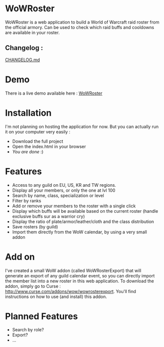 WoWRoster
=========
WoWRoster is a web application to build a World of Warcraft raid roster from the official armory. Can be used to check which raid buffs and cooldowns are available in your roster.

## Changelog :
[CHANGELOG.md](https://github.com/KyneSilverhide/WoWRoster/blob/master/CHANGELOG.md#changelog-)

# Demo
There is a live demo available here : [WoWRoster](http://ks305642.kimsufi.com/kyne/WoWRoster/)

# Installation
I'm not planning on hosting the application for now. But you can actually run it on your computer very easily :
* Download the full project
* Open the index.html in your browser
* *You are done* :)

# Features
* Access to any guild on EU, US, KR and TW regions.
* Display all your members, or only the one at lvl 100
* Search by name, class, specialization or level
* Filter by ranks
* Add or remove your members to the roster with a single click
* Display which buffs will be available based on the current roster (handle exclusive buffs sur as a warrior cry)
* Display the ratio of plate/armor/leather/cloth and the class distribution
* Save rosters (by guild)
* Import them directly from the WoW calendar, by using a very small addon

# Add on
I've created a small WoW addon (called WoWRosterExport) that will generate an export of any guild calendar event, so you can directly import the member list into a new roster in this web application.
To download the addon, simply go to Curse : http://www.curse.com/addons/wow/wowrosterexport.
You'll find instructions on how to use (and install) this addon.

# Planned Features
* Search by role?
* Export?
* ...
